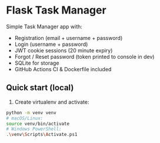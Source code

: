# Flask Task Manager

Simple Task Manager app with:
- Registration (email + username + password)
- Login (username + password)
- JWT cookie sessions (20 minute expiry)
- Forgot / Reset password (token printed to console in dev)
- SQLite for storage
- GitHub Actions CI & Dockerfile included

## Quick start (local)

1. Create virtualenv and activate:
```bash
python -m venv venv
# macOS/Linux:
source venv/bin/activate
# Windows PowerShell:
.\venv\Scripts\Activate.ps1
